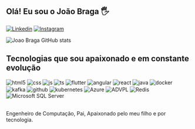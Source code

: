 ## Olá! Eu sou o João Braga 🖐️

[![Linkedin](https://img.shields.io/badge/Linkedin-0a66c2?style=for-the-badge&logo=linkedin&logoColor=white)](https://www.linkedin.com/in/jo%C3%A3o-felipe-costa-braga-223114239/)
[![Instagram](https://img.shields.io/badge/Instagram-E4405F?style=for-the-badge&logo=instagram&logoColor=white)](https://www.instagram.com/jfcbxp)

![Joao Braga GitHub stats](https://github-readme-stats.vercel.app/api?username=jfcbxp&show_icons=true&theme=dracula&count_private=true)

## Tecnologias que sou apaixonado e em constante evolução

<div style="display: inline_block">
  <img align="center" alt="html5" src="https://img.shields.io/badge/HTML5-E34F26?style=for-the-badge&logo=html5&logoColor=white" />
  <img align="center" alt="css" src="https://img.shields.io/badge/CSS3-1572B6?style=for-the-badge&logo=css3&logoColor=white" />
  <img align="center" alt="js" src="https://img.shields.io/badge/JavaScript-F7DF1E?style=for-the-badge&logo=javascript&logoColor=black" />
  <img align="center" alt="ts" src="https://img.shields.io/badge/TypeScript-007ACC?style=for-the-badge&logo=typescript&logoColor=white" />
  <img align="center" alt="flutter" src="https://img.shields.io/badge/Flutter-55c4f9?style=for-the-badge&logo=flutter&logoColor=white" />
  <img align="center" alt="angular" src="https://img.shields.io/badge/Angular-20232A?style=for-the-badge&logo=angular&logoColor=DD0031" />
  <img align="center" alt="react" src="https://img.shields.io/badge/React-20232A?style=for-the-badge&logo=react&logoColor=61DAFB" />
  <img align="center" alt="java" src="https://img.shields.io/badge/Java-20232A?style=for-the-badge&logo=java&logoColor=white" />
  <img align="center" alt="docker" src="https://img.shields.io/badge/Docker-20232A?style=for-the-badge&logo=docker&logoColor=white" />
  <img align="center" alt="kafka" src="https://img.shields.io/badge/Apache Kafka-20232A?style=for-the-badge&logo=apachekafka&logoColor=white" />
  <img align="center" alt="github" src="https://img.shields.io/badge/Github Actions-20232A?style=for-the-badge&logo=githubactions&logoColor=white" />
  <img align="center" alt="kubernetes" src="https://img.shields.io/badge/Kubernetes-20232A?style=for-the-badge&logo=kubernetes&logoColor=white" />
  <img align="center" alt="Azure" src="https://img.shields.io/badge/Azure DevOps-20232A?style=for-the-badge&logo=azuredevops&logoColor=white" />
  <img align="center" alt="ADVPL" src="https://img.shields.io/badge/ADVPL-20232A?style=for-the-badge&logo=advpl&logoColor=white" />
  <img align="center" alt="Redis" src="https://img.shields.io/badge/Redis-20232A?style=for-the-badge&logo=redis&logoColor=white" />
  <img align="center" alt="Microsoft SQL Server" src="https://img.shields.io/badge/Microsoft SQL Server-20232A?style=for-the-badge&logo=microsoftsqlserver&logoColor=white" />
</div><br/>

Engenheiro de Computação, Pai, Apaixonado pelo meu filho e por tecnologia.
